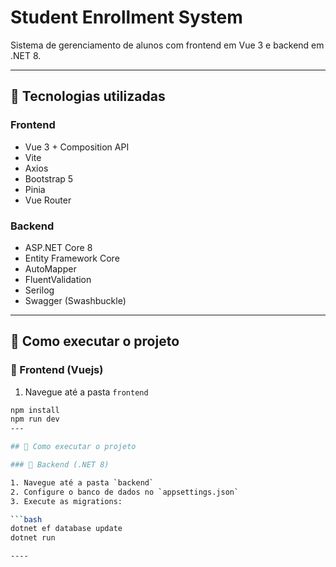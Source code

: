 # Student Enrollment System

Sistema de gerenciamento de alunos com frontend em Vue 3 e backend em .NET 8.

---

## 🚀 Tecnologias utilizadas

### Frontend

- Vue 3 + Composition API
- Vite
- Axios
- Bootstrap 5
- Pinia
- Vue Router


### Backend

- ASP.NET Core 8
- Entity Framework Core
- AutoMapper
- FluentValidation
- Serilog
- Swagger (Swashbuckle)

---
## 🧭 Como executar o projeto

### 🔧 Frontend (Vuejs)

1. Navegue até a pasta `frontend`

```bash
npm install
npm run dev
---

## 🧭 Como executar o projeto

### 🔧 Backend (.NET 8)

1. Navegue até a pasta `backend`
2. Configure o banco de dados no `appsettings.json`
3. Execute as migrations:

```bash
dotnet ef database update
dotnet run

----

